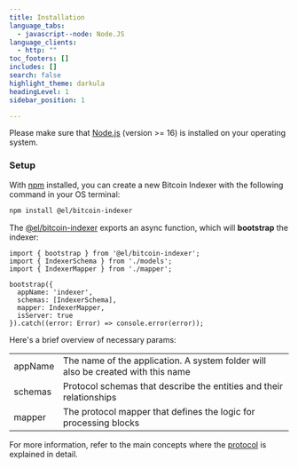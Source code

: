 ```yaml
---
title: Installation
language_tabs:
  - javascript--node: Node.JS
language_clients:
  - http: ""
toc_footers: []
includes: []
search: false
highlight_theme: darkula
headingLevel: 1
sidebar_position: 1

---
```


Please make sure that [Node.js](https://nodejs.org/) (version >= 16) is installed on your operating system.

### Setup

With [npm](https://www.npmjs.com) installed, you can create a new Bitcoin Indexer with the following command in your OS terminal:
```bash
npm install @el/bitcoin-indexer
```

The [@el/bitcoin-indexer](https://www.npmjs.com/easylayer.io) exports an async function, which will **bootstrap** the indexer:

```tsx title="main.ts"
import { bootstrap } from '@el/bitcoin-indexer';
import { IndexerSchema } from './models';
import { IndexerMapper } from './mapper';

bootstrap({
  appName: 'indexer',
  schemas: [IndexerSchema],
  mapper: IndexerMapper,
  isServer: true
}).catch((error: Error) => console.error(error));
```

Here's a brief overview of necessary params:

|   |   |
|---|---|
| appName | The name of the application. A system folder will also be created with this name |
| schemas | Protocol schemas that describe the entities and their relationships |
| mapper  | The protocol mapper that defines the logic for processing blocks |

For more information, refer to the main concepts where the [protocol](/docs/intro/main-concepts/indexer.md) is explained in detail.
